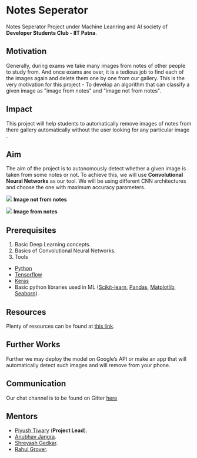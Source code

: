 # Notes Seperator
Notes Seperator Project under Machine Leanring and AI society of **Developer Students Club - IIT Patna**.

## Motivation
Generally, during exams we take many images from notes of other people to study from. And once exams are over, it is a tedious job to find each of the images again and delete them one by one from our gallery.
This is the very motivation for this project - To develop an algorithm that can classify a given image as "image from notes" and "image not from notes".

## Impact
This project will help students to automatically remove images of notes from there gallery automatically without the user looking for any particular image .

## Aim
The aim of the project is to autonomously detect whether a given image is taken from some notes or not. To achieve this, we will use **Convolutional Neural Networks** as our tool.
We will be using different CNN architectures and choose the one with maximum accuracy parameters.

![](https://encrypted-tbn0.gstatic.com/images?q=tbn:ANd9GcQ4xUyot0A495vomnp-aAmH7OCrV9AFDQhcoEr2JTmVV0ASl-C7PA)    **Image not from notes**


![](https://qrfellows.files.wordpress.com/2013/11/20120621_1107271.jpg?w=225&h=300)    **Image from notes**

## Prerequisites
1. Basic Deep Learning concepts.
2. Basics of Convolutional Neural Networks.
3. Tools
* [Python](https://www.python.org/)
* [Tensorflow](https://www.tensorflow.org/)
* [Keras](https://keras.io/)
* Basic python libraries used in ML ([Scikit-learn](https://scikit-learn.org/), [Pandas](https://pandas.pydata.org/), [Matplotlib](https://matplotlib.org/), [Seaborn](https://seaborn.pydata.org/)).

## Resources
Plenty of resources can be found at [this link](https://aquarius31.github.io/ml/).

## Further Works
Further we may deploy the model on Google’s API or make an app that will automatically detect such images and will remove from your phone.

## Communication

Our chat channel is to be found on Gitter [here](https://gitter.im/dsciitpatna/NotesSeparator?utm_source=share-link&utm_medium=link&utm_campaign=share-link)

## Mentors
* [Piyush Tiwary](https://github.com/aquarius31) (**Project Lead**).
* [Anubhav Jangra](https://github.com/love-san).
* [Shreyash Gedkar](https://github.com/shreyash8).
* [Rahul Grover](https://github.com/rahulgrover99).
